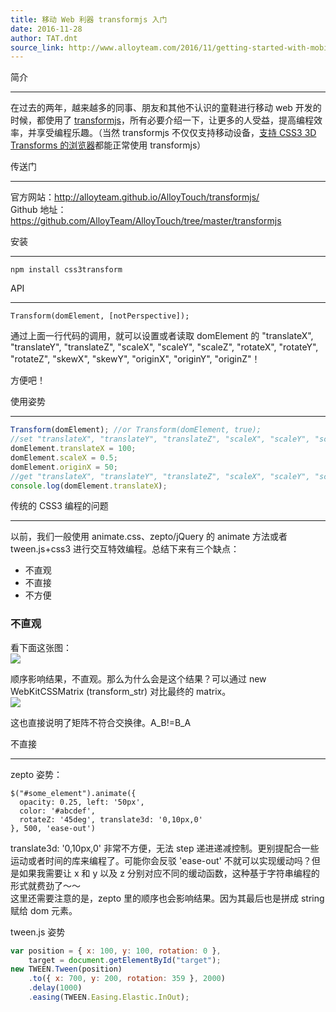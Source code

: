 ```yaml
---
title: 移动 Web 利器 transformjs 入门
date: 2016-11-28
author: TAT.dnt
source_link: http://www.alloyteam.com/2016/11/getting-started-with-mobile-web-tool-transformjs/
---
```


<!-- {% raw %} - for jekyll -->

简介  

* * *

在过去的两年，越来越多的同事、朋友和其他不认识的童鞋进行移动 web 开发的时候，都使用了 [transformjs](https://github.com/AlloyTeam/AlloyTouch/tree/master/transformjs)，所有必要介绍一下，让更多的人受益，提高编程效率，并享受编程乐趣。（当然 transformjs 不仅仅支持移动设备，[支持 CSS3 3D Transforms 的浏览器](http://caniuse.com/#search=CSS3%203D)都能正常使用 transformjs）

传送门  

* * *

官方网站：<http://alloyteam.github.io/AlloyTouch/transformjs/>  
Github 地址：<https://github.com/AlloyTeam/AlloyTouch/tree/master/transformjs>

安装  

* * *

    npm install css3transform

API  

* * *

    Transform(domElement, [notPerspective]);

通过上面一行代码的调用，就可以设置或者读取 domElement 的 "translateX", "translateY", "translateZ", "scaleX", "scaleY", "scaleZ", "rotateX", "rotateY", "rotateZ", "skewX", "skewY", "originX", "originY", "originZ"！

方便吧！

使用姿势  

* * *

```javascript
Transform(domElement); //or Transform(domElement, true);
//set "translateX", "translateY", "translateZ", "scaleX", "scaleY", "scaleZ", "rotateX", "rotateY", "rotateZ", "skewX", "skewY", "originX", "originY", "originZ"
domElement.translateX = 100;
domElement.scaleX = 0.5;
domElement.originX = 50;
//get "translateX", "translateY", "translateZ", "scaleX", "scaleY", "scaleZ", "rotateX", "rotateY", "rotateZ", "skewX", "skewY", "originX", "originY", "originZ"
console.log(domElement.translateX);
```

传统的 CSS3 编程的问题  

* * *

以前，我们一般使用 animate.css、zepto/jQuery 的 animate 方法或者 tween.js+css3 进行交互特效编程。总结下来有三个缺点：

-   不直观
-   不直接
-   不方便

### 不直观

看下面这张图：  
![](http://images2015.cnblogs.com/blog/105416/201611/105416-20161125110517471-588991382.png)

顺序影响结果，不直观。那么为什么会是这个结果？可以通过 new WebKitCSSMatrix (transform_str) 对比最终的 matrix。  
![](http://images2015.cnblogs.com/blog/105416/201611/105416-20161125110527206-832361505.png)

这也直接说明了矩阵不符合交换律。A_B!=B_A

不直接  

* * *

zepto 姿势：

    $("#some_element").animate({
      opacity: 0.25, left: '50px',
      color: '#abcdef',
      rotateZ: '45deg', translate3d: '0,10px,0'
    }, 500, 'ease-out')

translate3d: '0,10px,0' 非常不方便，无法 step 递进递减控制。更别提配合一些运动或者时间的库来编程了。可能你会反驳 'ease-out' 不就可以实现缓动吗？但是如果我需要让 x 和 y 以及 z 分别对应不同的缓动函数，这种基于字符串编程的形式就费劲了～～  
这里还需要注意的是，zepto 里的顺序也会影响结果。因为其最后也是拼成 string 赋给 dom 元素。

tween.js 姿势

```javascript
var position = { x: 100, y: 100, rotation: 0 },
    target = document.getElementById("target");
new TWEEN.Tween(position)
    .to({ x: 700, y: 200, rotation: 359 }, 2000)
    .delay(1000)
    .easing(TWEEN.Easing.Elastic.InOut);
```


<!-- {% endraw %} - for jekyll -->